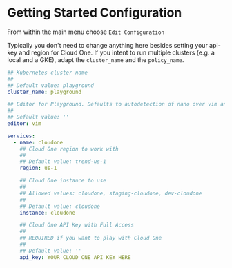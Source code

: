 # Getting Started Configuration

From within the main menu choose `Edit Configuration`

Typically you don't need to change anything here besides setting your api-key and region for Cloud One. If you intent to run multiple clusters (e.g. a local and a GKE), adapt the `cluster_name` and the `policy_name`.

```yaml
## Kubernetes cluster name
##
## Default value: playground
cluster_name: playground

## Editor for Playground. Defaults to autodetection of nano over vim and vi
##
## Default value: ''
editor: vim

services:
  - name: cloudone
    ## Cloud One region to work with
    ## 
    ## Default value: trend-us-1
    region: us-1

    ## Cloud One instance to use
    ##
    ## Allowed values: cloudone, staging-cloudone, dev-cloudone
    ## 
    ## Default value: cloudone
    instance: cloudone

    ## Cloud One API Key with Full Access
    ## 
    ## REQUIRED if you want to play with Cloud One
    ##
    ## Default value: ''
    api_key: YOUR CLOUD ONE API KEY HERE
```

